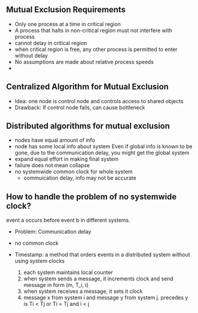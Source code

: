 ## Mutual Exclusion Requirements
* Only one process at a time in critical region
* A process that halts in non-critical region must not interfere with process
* cannot delay in critical region
* when critical region is free, any other process is permitted to enter without delay
* No assumptions are made about relative process speeds
*

## Centralized Algorithm for Mutual Exclusion
* Idea: one node is control node and controls access to shared objects
* Drawback: If control node fails, can cause bottleneck

## Distributed algorithms for mutual exclusion
* nodes have equal amount of info
* node has some local info about system
    Even if global info is known to be gone, due to the communication delay, you might get the global system
* expand equal effort in making final system
* failure does not mean collapse
* no systemwide common clock for whole system
    * commuication delay, info may not be accurate

## How to handle the problem of no systemwide clock?
event a occurs before event b in different systems. 
* Problem: Communication delay
* no common clock

* Timestamp: a method that orders events in a distributed system without using system clocks
    1. each system maintains local counter
    2. when system sends a message, it increments clock and send message in form (m, T_i, i)
    3. when system receives a message, it sets it clock
    4. message x from system i and message y from system j. precedes y is Ti < Tj or Ti = Tj and i < j
